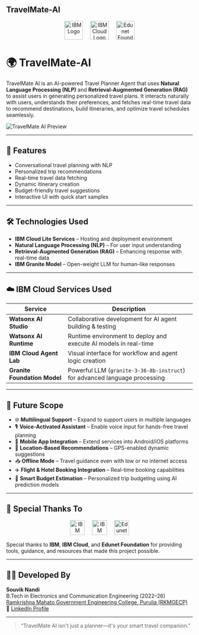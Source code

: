 ## TravelMate-AI

<!-- Logos Section -->
<p align="center">
  <img src="https://upload.wikimedia.org/wikipedia/commons/5/51/IBM_logo.svg" height="50" alt="IBM Logo">
  &nbsp;&nbsp;&nbsp;
  <img src="[https://upload.wikimedia.org/wikipedia/commons/d/d3/IBM_Cloud_logo_2018.svg](https://www.google.com/url?sa=i&url=https%3A%2F%2Fwww.vhv.rs%2Fviewpic%2FhJxmmmi_ibm-cloud-ibm-cloud-services-logo-hd-png%2F&psig=AOvVaw3YZvT_NRUuslE7RXDxeA8f&ust=1753986661485000&source=images&cd=vfe&opi=89978449&ved=0CBIQjRxqFwoTCODfwtmb5Y4DFQAAAAAdAAAAABAE)" height="50" alt="IBM Cloud Logo">
  &nbsp;&nbsp;&nbsp;
  <img src="https://edunetfoundation.org/assets/img/logo/logo.png" height="50" alt="Edunet Foundation Logo">
</p>

# 🌍 TravelMate-AI

TravelMate AI is an AI-powered Travel Planner Agent that uses **Natural Language Processing (NLP)** and **Retrieval-Augmented Generation (RAG)** to assist users in generating personalized travel plans. It interacts naturally with users, understands their preferences, and fetches real-time travel data to recommend destinations, build itineraries, and optimize travel schedules seamlessly.

![TravelMate AI Preview](./assets/travelmate-preview.png) <!-- Replace with your actual image path -->

---

## 🚀 Features

- Conversational travel planning with NLP
- Personalized trip recommendations
- Real-time travel data fetching
- Dynamic itinerary creation
- Budget-friendly travel suggestions
- Interactive UI with quick start samples

---

## 🛠️ Technologies Used

- **IBM Cloud Lite Services** – Hosting and deployment environment
- **Natural Language Processing (NLP)** – For user input understanding
- **Retrieval-Augmented Generation (RAG)** – Enhancing response with real-time data
- **IBM Granite Model** – Open-weight LLM for human-like responses

---

## ☁️ IBM Cloud Services Used

| Service                          | Description                                                                 |
|----------------------------------|-----------------------------------------------------------------------------|
| **Watsonx AI Studio**           | Collaborative development for AI agent building & testing                   |
| **Watsonx AI Runtime**          | Runtime environment to deploy and execute AI models in real-time           |
| **IBM Cloud Agent Lab**         | Visual interface for workflow and agent logic creation                     |
| **Granite Foundation Model**    | Powerful LLM (`granite-3-36-8b-instruct`) for advanced language processing |

---

## 🔮 Future Scope

- 🌐 **Multilingual Support** – Expand to support users in multiple languages  
- 🎙️ **Voice-Activated Assistant** – Enable voice input for hands-free travel planning  
- 📱 **Mobile App Integration** – Extend services into Android/iOS platforms  
- 📍 **Location-Based Recommendations** – GPS-enabled dynamic suggestions  
- 📥 **Offline Mode** – Travel guidance even with low or no internet access  
- ✈️ **Flight & Hotel Booking Integration** – Real-time booking capabilities  
- 🧠 **Smart Budget Estimation** – Personalized trip budgeting using AI prediction models  

---

## 🙏 Special Thanks To

<p align="center">
  <img src="https://upload.wikimedia.org/wikipedia/commons/5/51/IBM_logo.svg" height="40" alt="IBM Logo">
  &nbsp;&nbsp;&nbsp;
  <img src="https://upload.wikimedia.org/wikipedia/commons/d/d3/IBM_Cloud_logo_2018.svg" height="40" alt="IBM Cloud Logo">
  &nbsp;&nbsp;&nbsp;
  <img src="https://edunetfoundation.org/assets/img/logo/logo.png" height="40" alt="Edunet Foundation Logo">
</p>

Special thanks to **IBM**, **IBM Cloud**, and **Edunet Foundation** for providing tools, guidance, and resources that made this project possible.

---

## 👨‍💻 Developed By

**Souvik Nandi**  
B.Tech in Electronics and Communication Engineering (2022–26)  
[Ramkrishna Mahato Government Engineering College, Purulia (RKMGECP)](https://rkmgec.ac.in)  
🔗 [LinkedIn Profile](https://www.linkedin.com/in/souvik-nandi-560b15260)

---

> “TravelMate AI isn't just a planner—it's your smart travel companion.”
